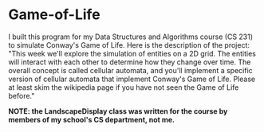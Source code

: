 # Game-of-Life
I built this program for my Data Structures and Algorithms course (CS 231) to simulate Conway's Game of Life. Here is the description of the project: "This week we'll explore the simulation of entities on a 2D grid. The entities will interact with each other to determine how they change over time. The overall concept is called cellular automata, and you'll implement a specific version of cellular automata that implement Conway's Game of Life. Please at least skim the wikipedia page if you have not seen the Game of Life before." 

**NOTE: the LandscapeDisplay class was written for the course by members of my school's CS department, not me.**
